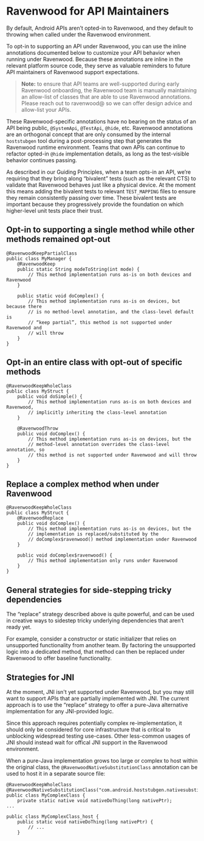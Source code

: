 # Ravenwood for API Maintainers

By default, Android APIs aren’t opted-in to Ravenwood, and they default to throwing when called under the Ravenwood environment.

To opt-in to supporting an API under Ravenwood, you can use the inline annotations documented below to customize your API behavior when running under Ravenwood.  Because these annotations are inline in the relevant platform source code, they serve as valuable reminders to future API maintainers of Ravenwood support expectations.

> **Note:** to ensure that API teams are well-supported during early Ravenwood onboarding, the Ravenwood team is manually maintaining an allow-list of classes that are able to use Ravenwood annotations.  Please reach out to ravenwood@ so we can offer design advice and allow-list your APIs.

These Ravenwood-specific annotations have no bearing on the status of an API being public, `@SystemApi`, `@TestApi`, `@hide`, etc.  Ravenwood annotations are an orthogonal concept that are only consumed by the internal `hoststubgen` tool during a post-processing step that generates the Ravenwood runtime environment.  Teams that own APIs can continue to refactor opted-in `@hide` implementation details, as long as the test-visible behavior continues passing.

As described in our Guiding Principles, when a team opts-in an API, we’re requiring that they bring along “bivalent” tests (such as the relevant CTS) to validate that Ravenwood behaves just like a physical device.  At the moment this means adding the bivalent tests to relevant `TEST_MAPPING` files to ensure they remain consistently passing over time.  These bivalent tests are important because they progressively provide the foundation on which higher-level unit tests place their trust.

## Opt-in to supporting a single method while other methods remained opt-out

```
@RavenwoodKeepPartialClass
public class MyManager {
    @RavenwoodKeep
    public static String modeToString(int mode) {
        // This method implementation runs as-is on both devices and Ravenwood
    }

    public static void doComplex() {
        // This method implementation runs as-is on devices, but because there
        // is no method-level annotation, and the class-level default is
        // “keep partial”, this method is not supported under Ravenwood and
        // will throw
    }
}
```

## Opt-in an entire class with opt-out of specific methods

```
@RavenwoodKeepWholeClass
public class MyStruct {
    public void doSimple() {
        // This method implementation runs as-is on both devices and Ravenwood,
        // implicitly inheriting the class-level annotation
    }

    @RavenwoodThrow
    public void doComplex() {
        // This method implementation runs as-is on devices, but the
        // method-level annotation overrides the class-level annotation, so
        // this method is not supported under Ravenwood and will throw
    }
}
```

## Replace a complex method when under Ravenwood

```
@RavenwoodKeepWholeClass
public class MyStruct {
    @RavenwoodReplace
    public void doComplex() {
        // This method implementation runs as-is on devices, but the
        // implementation is replaced/substituted by the
        // doComplex$ravenwood() method implementation under Ravenwood
    }

    public void doComplex$ravenwood() {
        // This method implementation only runs under Ravenwood
    }
}
```

## General strategies for side-stepping tricky dependencies

The “replace” strategy described above is quite powerful, and can be used in creative ways to sidestep tricky underlying dependencies that aren’t ready yet.

For example, consider a constructor or static initializer that relies on unsupported functionality from another team.  By factoring the unsupported logic into a dedicated method, that method can then be replaced under Ravenwood to offer baseline functionality.

## Strategies for JNI

At the moment, JNI isn't yet supported under Ravenwood, but you may still want to support APIs that are partially implemented with JNI.  The current approach is to use the “replace” strategy to offer a pure-Java alternative implementation for any JNI-provided logic.

Since this approach requires potentially complex re-implementation, it should only be considered for core infrastructure that is critical to unblocking widespread testing use-cases.  Other less-common usages of JNI should instead wait for offical JNI support in the Ravenwood environment.

When a pure-Java implementation grows too large or complex to host within the original class, the `@RavenwoodNativeSubstitutionClass` annotation can be used to host it in a separate source file:

```
@RavenwoodKeepWholeClass
@RavenwoodNativeSubstitutionClass("com.android.hoststubgen.nativesubstitution.MyComplexClass_host")
public class MyComplexClass {
    private static native void nativeDoThing(long nativePtr);
...

public class MyComplexClass_host {
    public static void nativeDoThing(long nativePtr) {
        // ...
    }
```
